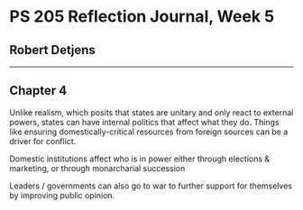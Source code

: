 # PS 205 Reflection Journal, Week 5

## Robert Detjens

---

## Chapter 4

Unlike realism, which posits that states are unitary and only react to external powers, states can have internal
politics that affect what they do. Things like ensuring domestically-critical resources from foreign sources can be a
driver for conflict.

Domestic institutions affect who is in power either through elections & marketing, or through monarcharial succession

Leaders / governments can also go to war to further support for themselves by improving public opinion.
